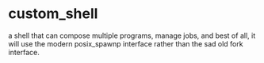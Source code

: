 # custom_shell
a shell that can compose multiple programs, manage jobs, and best of all, it will use the modern posix_spawnp interface rather than the sad old fork interface.
